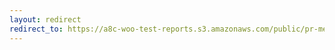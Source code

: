 ```yaml
---
layout: redirect
redirect_to: https://a8c-woo-test-reports.s3.amazonaws.com/public/pr-merge/40562/e2e/index.html
---
```

